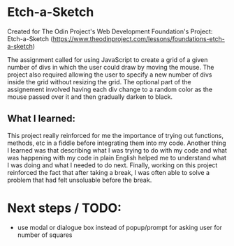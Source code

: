 

# Etch-a-Sketch

Created for The Odin Project's Web Development Foundation's Project: Etch-a-Sketch (https://www.theodinproject.com/lessons/foundations-etch-a-sketch)


The assignment called for using JavaScript to create a grid of a given number of divs in which the user could draw by moving the mouse.  The project also required allowing the user to specify a new number of divs inside the grid without resizing the grid.  The optional part of the assignement involved having each div change to a random color as the mouse passed over it and then gradually darken to black.


## What I learned:

This project really reinforced for me the importance of trying out functions, methods, etc in a fiddle before integrating them into my code.  Another thing I learned was that describing what I was trying to do with my code and what was happening with my code in plain English helped me to understand what I was doing and what I needed to do next.  Finally, working on this project reinforced the fact that after taking a break, I was often able to solve a problem that had felt unsoluable before the break.

# Next steps / TODO: 
- use modal or dialogue box instead of popup/prompt for asking user for number of squares


